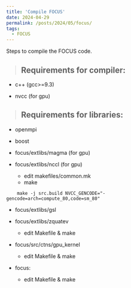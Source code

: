 ```yaml
---
title: 'Compile FOCUS'
date: 2024-04-29
permalink: /posts/2024/05/focus/
tags:
  - FOCUS
---
```


Steps to compile the FOCUS code.

> ## Requirements for compiler:

- c++ (gcc>=9.3)

- nvcc (for gpu)

> ## Requirements for libraries:

- openmpi

- boost

- focus/extlibs/magma (for gpu)
    
- focus/extlibs/nccl (for gpu)
    - edit makefiles/common.mk
    - make
```
    make -j src.build NVCC_GENCODE="-gencode=arch=compute_80,code=sm_80"
```

- focus/extlibs/gsl

- focus/extlibs/zquatev
    - edit Makefile & make

- focus/src/ctns/gpu_kernel
    - edit Makefile & make

- focus:
    - edit Makefile & make

